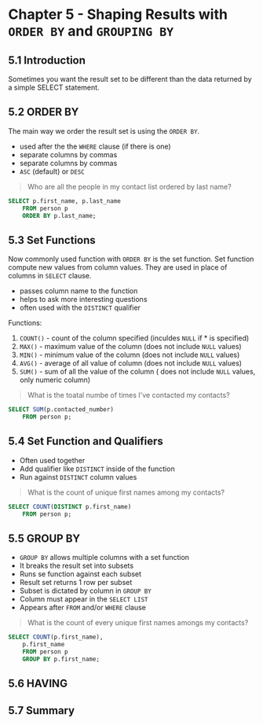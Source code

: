 # Chapter 5 - Shaping Results with `ORDER BY` and `GROUPING BY`

## 5.1 Introduction

Sometimes you want the result set to be different than the data returned by a simple SELECT statement.

## 5.2 ORDER BY

The main way we order the result set is using the `ORDER BY`. 

* used after the the `WHERE` clause (if there is one)
* separate columns by commas
* separate columns by commas
* `ASC` (default) or `DESC`

> Who are all the people in my contact list ordered by last name?

```sql
SELECT p.first_name, p.last_name
    FROM person p 
    ORDER BY p.last_name;
```

## 5.3 Set Functions

Now commonly used function with `ORDER BY` is the set function. Set function compute new values from column values. They 
are used in place of columns in `SELECT` clause. 

* passes column name to the function
* helps to ask more interesting questions
* often used with the `DISTINCT` qualifier

Functions:

1. `COUNT()`        - count of the column specified (inculdes `NULL` if * is specified)
2. `MAX()`          - maximum value of the column (does not include `NULL` values)
3. `MIN()`          - minimum value of the column (does not include `NULL` values)
4. `AVG()`          - average of all value of column (does not include `NULL` values)
5. `SUM()`          - sum of all the value of the column ( does not include `NULL` values, only numeric column)

> What is the toatal numbe of times I've contacted my contacts?

```sql
SELECT SUM(p.contacted_number) 
    FROM person p;
```

## 5.4 Set Function and Qualifiers

* Often used together
* Add qualifier like `DISTINCT` inside of the function
* Run against `DISTINCT` column values

> What is the count of unique first names among my contacts?

```sql
SELECT COUNT(DISTINCT p.first_name)
    FROM person p;
```

## 5.5 GROUP BY

* `GROUP BY` allows multiple columns with a set function
* It breaks the result set into subsets
* Runs se function against each subset
* Result set returns 1 row per subset
* Subset is dictated by column in `GROUP BY`
* Column must appear in the `SELECT LIST`
* Appears after `FROM` and/or `WHERE` clause

> What is the count of every unique first names amongs my contacts?

```sql
SELECT COUNT(p.first_name),
    p.first_name
    FROM person p 
    GROUP BY p.first_name;
```

## 5.6 HAVING

## 5.7 Summary